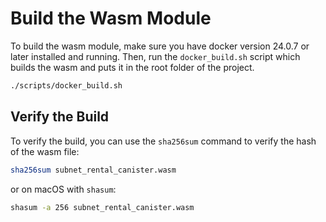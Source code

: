 # Build the Wasm Module

To build the wasm module, make sure you have docker version 24.0.7 or later installed and running.
Then, run the `docker_build.sh` script which builds the wasm and puts it in the root folder of the project.

```bash
./scripts/docker_build.sh
```

## Verify the Build

To verify the build, you can use the `sha256sum` command to verify the hash of the wasm file:
```bash
sha256sum subnet_rental_canister.wasm 
```
or on macOS with `shasum`:

```bash
shasum -a 256 subnet_rental_canister.wasm
```
